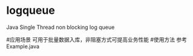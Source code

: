 # logqueue
Java Single Thread non blocking log queue

#应用场景
可用于批量数据入库，非阻塞方式可提高业务性能
#使用方法
参考 Example.java